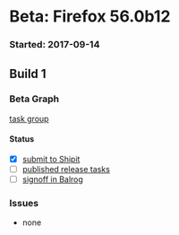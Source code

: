 # Beta: Firefox 56.0b12

### Started: 2017-09-14

## Build 1

### Beta Graph
[task group](https://tools.taskcluster.net/push-inspector/#/R0ES6YjPQt-rzimWCAHeRQ)


#### Status
- [x] [submit to Shipit](https://wiki.mozilla.org/Release:Release_Automation_on_Mercurial:Starting_a_Release#Submit_to_Ship_It)
- [ ] [published release tasks](../how-tos/relpro.md#4-publish-release)
- [ ] [signoff in Balrog](../how-tos/relpro.md#3-signoffs)

### Issues
- none


